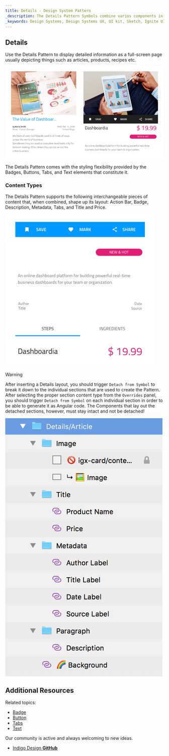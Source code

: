 ```yaml
---
title: Details - Design System Pattern
_description: The Details Pattern Symbols combine varios components in order to display detailed information about application-scenario objects. 
_keywords: Design Systems, Design Systems UX, UI kit, Sketch, Ignite UI for Angular, Sketch to Angular, Sketch to Angular, Angular, Angular Design System, Export code from Sketch, Design Kits for Angular, Sketch HTML, Sketch to HTML, Sketch UI kits
---
```


## Details

Use the Details Pattern to display detailed information as a full-screen page usually depicting things such as articles, products, recipes etc.

<img src="../images/details_demo.png" srcset="../images/details_demo@2x.png 2x" />

The Details Pattern comes with the styling flexibility provided by the Badges, Buttons, Tabs, and Text elements that constitute it.

### Content Types

The Details Pattern supports the following interchangeable pieces of content that, when combined, shape up its layout: Action Bar, Badge, Description, Metadata, Tabs, and Title and Price.

<img src="../images/details_content.png" srcset="../images/details_content@2x.png 2x" />

> [!WARNING]
> After inserting a Details layout, you should trigger `Detach from Symbol` to break it down to the individual sections that are used to create the Pattern. After selecting the proper section content type from the `Overrides` panel, you should trigger `Detach from Symbol` on each individual section in order to be able to generate it as Angular code. The Components that lay out the detached sections, however, must stay intact and not be detached!

<img src="../images/details_detach.png" />

## Additional Resources

Related topics:

- [Badge](badge.md)
- [Button](button.md)
- [Tabs](tabs.md)
- [Text](text.md)
  <div class="divider--half"></div>

Our community is active and always welcoming to new ideas.

- [Indigo Design **GitHub**](https://github.com/IgniteUI/design-system-docfx)
